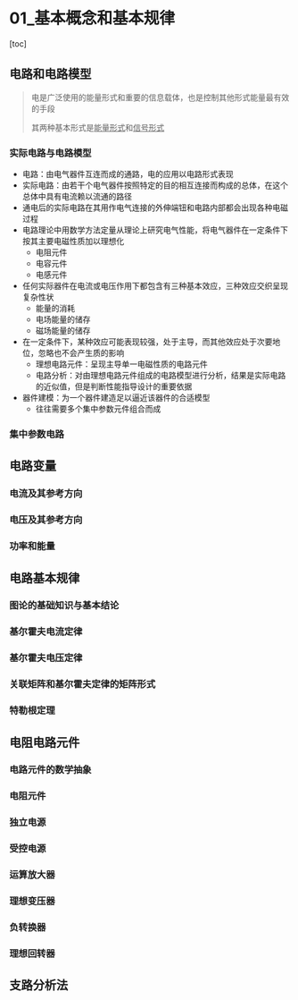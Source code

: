 # 01_基本概念和基本规律

[toc]

## 电路和电路模型

> 电是广泛使用的能量形式和重要的信息载体，也是控制其他形式能量最有效的手段
>
> 其两种基本形式是<u>能量形式</u>和<u>信号形式</u>

### 实际电路与电路模型

- 电路：由电气器件互连而成的通路，电的应用以电路形式表现
- 实际电路：由若干个电气器件按照特定的目的相互连接而构成的总体，在这个总体中具有电流赖以流通的路径
- 通电后的实际电路在其用作电气连接的外伸端钮和电路内部都会出现各种电磁过程
- 电路理论中用数学方法定量从理论上研究电气性能，将电气器件在一定条件下按其主要电磁性质加以理想化
  - 电阻元件
  - 电容元件
  - 电感元件
- 任何实际器件在电流或电压作用下都包含有三种基本效应，三种效应交织呈现复杂性状
  - 能量的消耗
  - 电场能量的储存
  - 磁场能量的储存
- 在一定条件下，某种效应可能表现较强，处于主导，而其他效应处于次要地位，忽略也不会产生质的影响
  - 理想电路元件：呈现主导单一电磁性质的电路元件
  - 电路分析：对由理想电路元件组成的电路模型进行分析，结果是实际电路的近似值，但是判断性能指导设计的重要依据
- 器件建模：为一个器件建造足以逼近该器件的合适模型
  - 往往需要多个集中参数元件组合而成

### 集中参数电路

## 电路变量

### 电流及其参考方向

### 电压及其参考方向

### 功率和能量

## 电路基本规律

### 图论的基础知识与基本结论

### 基尔霍夫电流定律

### 基尔霍夫电压定律

### 关联矩阵和基尔霍夫定律的矩阵形式

### 特勒根定理

## 电阻电路元件

### 电路元件的数学抽象

### 电阻元件

### 独立电源

### 受控电源

### 运算放大器

### 理想变压器

### 负转换器

### 理想回转器

## 支路分析法